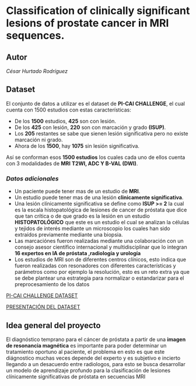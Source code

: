 # Classification of clinically significant lesions of prostate cancer in MRI sequences.

## Autor 
_César Hurtado Rodríguez_

## Dataset
El conjunto de datos a utilizar es el dataset de **PI-CAI CHALLENGE**, el cual cuenta con 1500 estudios con estas características:
+ De los **1500** estudios, **425** son con lesión.
+ De los **425** con lesión, **220** son con marcación y grado **(ISUP)**.
+ Los **205** restantes se sabe que sienen lesión significativa pero no existe marcación ni grado.
+ Ahora de los **1500**, hay **1075** sin lesión significativa.

Así se conforman esos **1500 estudios** los cuales cada uno de ellos cuenta con 3 modalidades de **MRI** **T2WI, ADC Y B-VAL (DWI)**.

### *Datos adicionales*
+ Un paciente puede tener mas de un estudio de **MRI**.
+ Un estudio puede tener mas de una lesión **clinicamente significativa**.
+ Una lesión clínicamente significativa se define como **ISUP >= 2** la cual es la escala histopatológica de lesiones de cancer de próstata que dice que tan crítica o de que grado es la lesión en un estudio **HISTOPATOLÓGICO** que este es un estudio el cual se analizan la células y tejidos de interés mediante un microscopio los cuales han sido extraídos previamente mediante una biopsia.
+ Las marcaciónes fueron realizadas mediante una colaboración con un consejo asesor científico internacional y multidisciplinar  que lo integran **16 expertos en IA de próstata ,radiología y urología**
+ Los estudios de MRI son de diferentes centros clínicos, esto indica que fueron realizadas con resonadores con diferentes características y parámetros como por ejemplo la resolución, esto es un reto extra ya que se debe plantear una estrategia para normalizar o estandarizar para el preprocesamiento de los datos

[PI-CAI CHALLENGE DATASET](https://pi-cai.grand-challenge.org/)

[PRESENTACIÓN DEL DATASET](https://drive.google.com/file/d/1yTtr9oF6XUb-j1e6tNoB6vj1JnVcB0PL/view?usp=sharing)

## Idea general del proyecto
El diagnóstico temprano para el cáncer de próstata a partir de una **imagen de resonancia magnética** es importante para poder determinar un tratamiento oportuno al paciente, el problema en esto es que este diágnostico muchas veces depende del experto y es subjetivo e incierto llegando a un desacuerdo entre radiologos, para esto se busca desarrollar un modelo de aprendizaje profundo para la clasificación de lesiones clínicamente significativas de próstata en secuencias MRI
